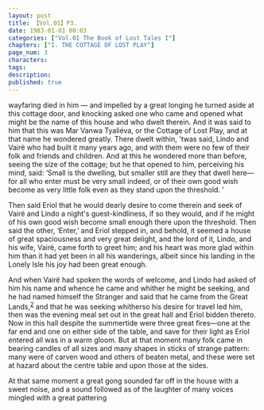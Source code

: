 ```yaml
---
layout: post
title: 【Vol.01】P3.
date: 1983-01-01 00:03
categories: ["Vol.01 The Book of Lost Tales I"]
chapters: ["I. THE COTTAGE OF LOST PLAY"]
page_num: 3
characters: 
tags: 
description: 
published: true
---
```


<p style="text-indent: 0;">
wayfaring died in him — and impelled by a great longing he turned aside at this cottage door, and knocking asked one who came and opened what might be the name of this house and who dwelt therein. And it was said to him that this was Mar Vanwa Tyaliéva, or the Cottage of Lost Play, and at that name he wondered greatly. There dwelt within, 'twas said, Lindo and Vairë who had built it many years ago, and with them were no few of their folk and friends and children. And at this he wondered more than before, seeing the size of the cottage; but he that opened to him, perceiving his mind, said: ‘Small is the dwelling, but smaller still are they that dwell here—for all who enter must be very small indeed, or of their own good wish become as very little folk even as they stand upon the threshold. ’
</p>

Then said Eriol that he would dearly desire to come therein and seek of Vairë and Lindo a night's guest-kindliness, if so they would, and if he might of his own good wish become small enough there upon the threshold. Then said the other, ‘Enter,’ and Eriol stepped in, and behold, it seemed a house of great spaciousness and very great delight, and the lord of it, Lindo, and his wife, Vairë, came forth to greet him; and his heart was more glad within him than it had yet been in all his wanderings, albeit since his landing in the Lonely Isle his joy had been great enough.

And when Vairë had spoken the words of welcome, and Lindo had asked of him his name and whence he came and whither he might be seeking, and he had named himself the Stranger and said that he came from the Great Lands,<SUP>[2]({{site.baseurl}}/vol01-p10)</SUP> and that he was seeking whitherso his desire for travel led him, then was the evening meal set out in the great hall and Eriol bidden thereto. Now in this hall despite the summertide were three great fires—one at the far end and one on either side of the table, and save for their light as Eriol entered all was in a warm gloom. But at that moment many folk came in bearing candles of all sizes and many shapes in sticks of strange pattern: many were of carven wood and others of beaten metal, and these were set at hazard about the centre table and upon those at the sides.

At that same moment a great gong sounded far off in the house with a sweet noise, and a sound followed as of the laughter of many voices mingled with a great pattering

